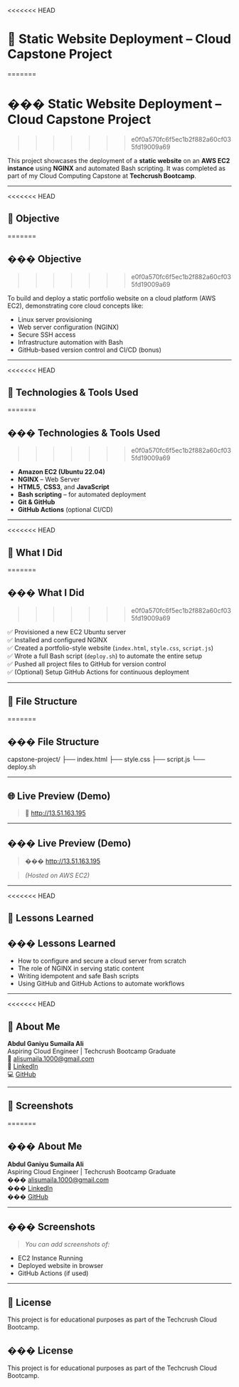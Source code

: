 <<<<<<< HEAD
# 🚀 Static Website Deployment – Cloud Capstone Project
=======
# ��� Static Website Deployment – Cloud Capstone Project
>>>>>>> e0f0a570fc6f5ec1b2f882a60cf035fd19009a69

This project showcases the deployment of a **static website** on an **AWS EC2 instance** using **NGINX** and automated Bash scripting. It was completed as part of my Cloud Computing Capstone at **Techcrush Bootcamp**.

---

<<<<<<< HEAD
## 📌 Objective
=======
## ��� Objective
>>>>>>> e0f0a570fc6f5ec1b2f882a60cf035fd19009a69

To build and deploy a static portfolio website on a cloud platform (AWS EC2), demonstrating core cloud concepts like:

- Linux server provisioning
- Web server configuration (NGINX)
- Secure SSH access
- Infrastructure automation with Bash
- GitHub-based version control and CI/CD (bonus)

---

<<<<<<< HEAD
## 🧰 Technologies & Tools Used
=======
## ��� Technologies & Tools Used
>>>>>>> e0f0a570fc6f5ec1b2f882a60cf035fd19009a69

- **Amazon EC2 (Ubuntu 22.04)**
- **NGINX** – Web Server
- **HTML5**, **CSS3**, and **JavaScript**
- **Bash scripting** – for automated deployment
- **Git & GitHub**
- **GitHub Actions** (optional CI/CD)

---

<<<<<<< HEAD
## 🧪 What I Did
=======
## ��� What I Did
>>>>>>> e0f0a570fc6f5ec1b2f882a60cf035fd19009a69

✅ Provisioned a new EC2 Ubuntu server  
✅ Installed and configured NGINX  
✅ Created a portfolio-style website (`index.html`, `style.css`, `script.js`)  
✅ Wrote a full Bash script (`deploy.sh`) to automate the entire setup  
✅ Pushed all project files to GitHub for version control  
✅ (Optional) Setup GitHub Actions for continuous deployment

---


## 📁 File Structure
=======
## ��� File Structure


capstone-project/
├── index.html
├── style.css
├── script.js
└── deploy.sh


---

## 🌐 Live Preview (Demo)

> 🔗 http://13.51.163.195  



---

## ��� Live Preview (Demo)

> ��� http://13.51.163.195 

> *(Hosted on AWS EC2)*

---

<<<<<<< HEAD
## 🧠 Lessons Learned

## ��� Lessons Learned


- How to configure and secure a cloud server from scratch
- The role of NGINX in serving static content
- Writing idempotent and safe Bash scripts
- Using GitHub and GitHub Actions to automate workflows

---

<<<<<<< HEAD
## 🙋 About Me

**Abdul Ganiyu Sumaila Ali**  
Aspiring Cloud Engineer | Techcrush Bootcamp Graduate  
📧 [alisumaila.1000@gmail.com](mailto:alisumaila.1000@gmail.com)  
🔗 [LinkedIn](https://www.linkedin.com/in/abdulganiyu)  
💻 [GitHub](https://github.com/G-abdul)

---

## 📸 Screenshots
=======
## ��� About Me

**Abdul Ganiyu Sumaila Ali**  
Aspiring Cloud Engineer | Techcrush Bootcamp Graduate  
��� [alisumaila.1000@gmail.com](mailto:alisumaila.1000@gmail.com)  
��� [LinkedIn](https://www.linkedin.com/in/abdulganiyu)  
��� [GitHub](https://github.com/G-abdul)

---

## ��� Screenshots

> _You can add screenshots of:_
- EC2 Instance Running
- Deployed website in browser
- GitHub Actions (if used)

---


## 📜 License

This project is for educational purposes as part of the Techcrush Cloud Bootcamp.

## ��� License

This project is for educational purposes as part of the Techcrush Cloud Bootcamp.
